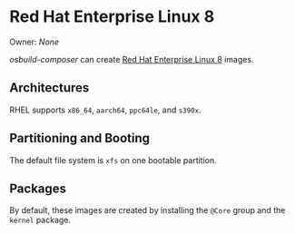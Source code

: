 # Red Hat Enterprise Linux 8

Owner: *None*

*osbuild-composer* can create [Red Hat Enterprise Linux 8][rhel] images.

## Architectures

RHEL supports `x86_64`, `aarch64`, `ppc64le`, and `s390x`.

## Partitioning and Booting

The default file system is `xfs` on one bootable partition.

## Packages

By default, these images are created by installing the `@Core` group and the
`kernel` package.


[rhel]: https://access.redhat.com/products/red-hat-enterprise-linux
